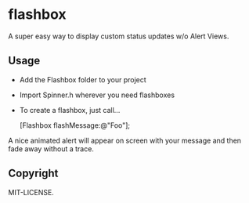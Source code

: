 flashbox
========

A super easy way to display custom status updates w/o Alert Views. 


## Usage

- Add the Flashbox folder to your project 
- Import Spinner.h wherever you need flashboxes 
- To create a flashbox, just call...

  [Flashbox flashMessage:@"Foo"];

A nice animated alert will appear on screen with your message and then
fade away without a trace.

## Copyright

MIT-LICENSE.

